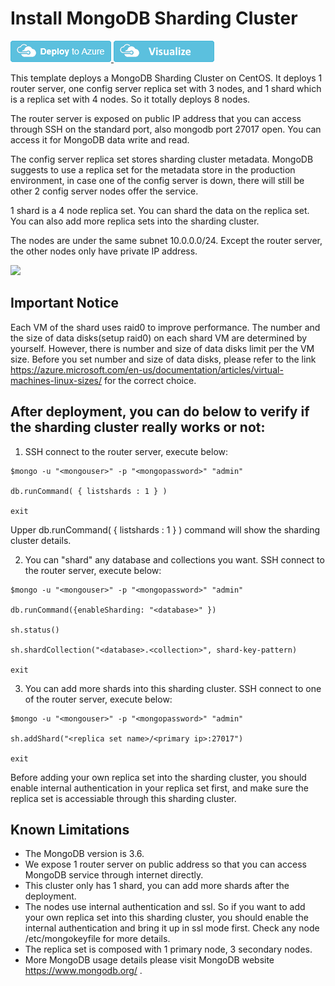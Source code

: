 # Install MongoDB Sharding Cluster

<a href="https://portal.azure.com/#create/Microsoft.Template/uri/https%3A%2F%2Fraw.githubusercontent.com%2Fcjsingh8512%2Fazure-cosmosdb-mongodbshardedcluster%2Fusers%2Fchsi%2Fazuredeploy.json" target="_blank">
    <img src="https://raw.githubusercontent.com/Azure/azure-quickstart-templates/master/1-CONTRIBUTION-GUIDE/images/deploytoazure.png"/>
</a>
<a href="
http://armviz.io/#/?load=https%3A%2F%2Fraw.githubusercontent.com%2Fcjsingh8512%2Fazure-cosmosdb-mongodbshardedcluster%2Fusers%2Fchsi%2Fazuredeploy.json" target="_blank">
    <img src="https://raw.githubusercontent.com/Azure/azure-quickstart-templates/master/1-CONTRIBUTION-GUIDE/images/visualizebutton.png"/>
</a>


This template deploys a MongoDB Sharding Cluster on CentOS. It deploys 1 router server, one config server replica set with 3 nodes, and 1 shard which is a replica set with 4 nodes. So it totally deploys 8 nodes.

The router server is exposed on public IP address that you can access through SSH on the standard port, also mongodb port 27017 open. You can access it for MongoDB data write and read.

The config server replica set stores sharding cluster metadata. MongoDB suggests to use a replica set for the metadata store in the production environment, in case one of the config server is down, there will still be other 2 config server nodes offer the service.

1 shard is a 4 node replica set. You can shard the data on the replica set. You can also add more replica sets into the sharding cluster.

The nodes are under the same subnet 10.0.0.0/24. Except the router server, the other nodes only have private IP address.

<img src="https://raw.githubusercontent.com/cjsingh8512/azure-cosmosdb-mongodbshardedcluster/users/chsi/images/Mongo Sharded Cluster.png" />

## Important Notice
Each VM of the shard uses raid0 to improve performance. The number and the size of data disks(setup raid0) on each shard VM are determined by yourself. However, there is number and size of data disks limit per the VM size. Before you set number and size of data disks, please refer to the link https://azure.microsoft.com/en-us/documentation/articles/virtual-machines-linux-sizes/ for the correct choice.

## After deployment, you can do below to verify if the sharding cluster really works or not:

1. SSH connect to the router server, execute below:
  ```
  $mongo -u "<mongouser>" -p "<mongopassword>" "admin"

  db.runCommand( { listshards : 1 } )

  exit
  ```

  Upper db.runCommand( { listshards : 1 } ) command will show the sharding cluster details. 

2. You can "shard" any database and collections you want. SSH connect to the router server, execute below:
  ```
  $mongo -u "<mongouser>" -p "<mongopassword>" "admin"

  db.runCommand({enableSharding: "<database>" })

  sh.status()

  sh.shardCollection("<database>.<collection>", shard-key-pattern)

  exit
  ```

3. You can add more shards into this sharding cluster. SSH connect to one of the router server, execute below:
  ```
  $mongo -u "<mongouser>" -p "<mongopassword>" "admin"

  sh.addShard("<replica set name>/<primary ip>:27017")   

  exit
  ```

  Before adding your own replica set into the sharding cluster, you should enable internal authentication in your replica set first, and make sure the replica set is accessiable through this sharding cluster.

## Known Limitations
- The MongoDB version is 3.6.
- We expose 1 router server on public address so that you can access MongoDB service through internet directly.
- This cluster only has 1 shard, you can add more shards after the deployment. 
- The nodes use internal authentication and ssl. So if you want to add your own replica set into this sharding cluster, you should enable the internal authentication and bring it up in ssl mode first. Check any node /etc/mongokeyfile for more details.
- The replica set is composed with 1 primary node, 3 secondary nodes.
- More MongoDB usage details please visit MongoDB website https://www.mongodb.org/ .

